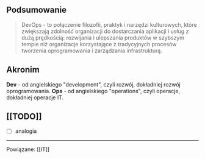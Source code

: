 ## Podsumowanie
>DevOps - to połączenie filozofii, praktyk i narzędzi kulturowych, które zwiększają zdolność organizacji do dostarczania aplikacji i usług z dużą prędkością: rozwijania i ulepszania produktów w szybszym tempie niż organizacje korzystające z tradycyjnych procesów tworzenia oprogramowania i zarządzania infrastrukturą.
## Akronim
**Dev** - od angielskiego "development", czyli rozwój, dokładniej rozwój oprogramowania.
**Ops** - od angielskiego "operations", czyli operacje, dokładniej operacje IT.
## [[TODO]]
- [ ] analogia
---
Powiązane: [[IT]]